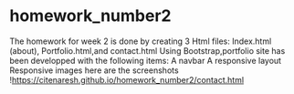 # homework_number2
The homework for week 2 is done by creating 3 Html files:
Index.html (about), Portfolio.html,and contact.html
Using Bootstrap,portfolio site has been developped with the following items:
A navbar
A responsive layout
Responsive images
here are the screenshots
!https://citenaresh.github.io/homework_number2/contact.html
